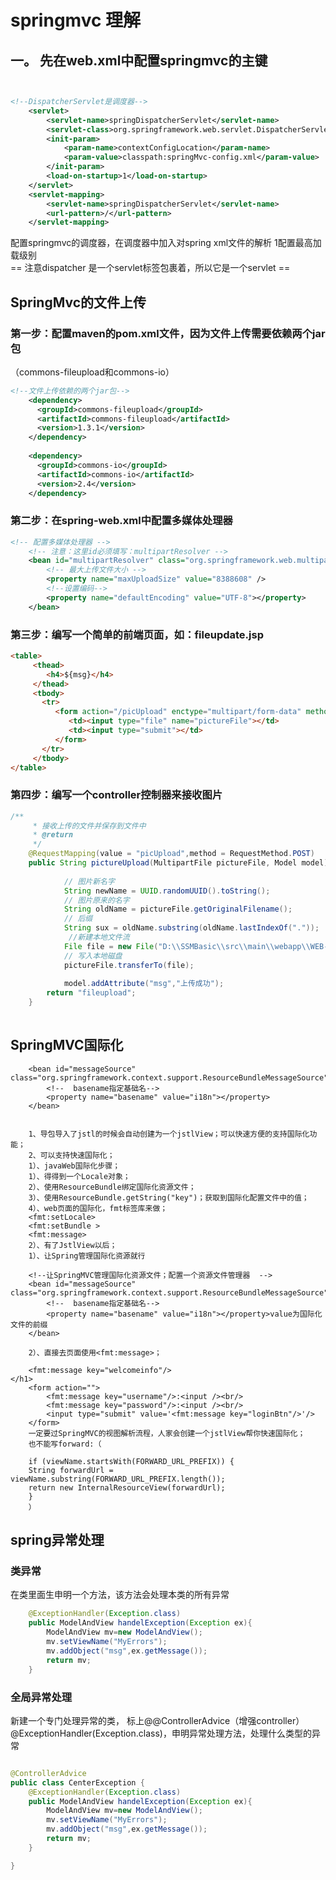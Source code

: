 # springmvc  理解

## 一。 先在web.xml中配置springmvc的主键

```xml


<!--DispatcherServlet是调度器-->
    <servlet>
        <servlet-name>springDispatcherServlet</servlet-name>
        <servlet-class>org.springframework.web.servlet.DispatcherServlet</servlet-class>
        <init-param>
            <param-name>contextConfigLocation</param-name>
            <param-value>classpath:springMvc-config.xml</param-value>
        </init-param>
        <load-on-startup>1</load-on-startup>
    </servlet>
    <servlet-mapping>
        <servlet-name>springDispatcherServlet</servlet-name>
        <url-pattern>/</url-pattern>
    </servlet-mapping>
```   
 配置springmvc的调度器，在调度器中加入对spring xml文件的解析
 <load-on-startup>1</load-on-startup>配置最高加载级别   
 == 注意dispatcher 是一个servlet标签包裹着，所以它是一个servlet ==
 
 
 
 ## SpringMvc的文件上传  
### 第一步：配置maven的pom.xml文件，因为文件上传需要依赖两个jar包
（commons-fileupload和commons-io）
```xml
<!--文件上传依赖的两个jar包-->
    <dependency>
      <groupId>commons-fileupload</groupId>
      <artifactId>commons-fileupload</artifactId>
      <version>1.3.1</version>
    </dependency>
 
    <dependency>
      <groupId>commons-io</groupId>
      <artifactId>commons-io</artifactId>
      <version>2.4</version>
    </dependency>
```
### 第二步：在spring-web.xml中配置多媒体处理器
```xml
<!-- 配置多媒体处理器 -->
    <!-- 注意：这里id必须填写：multipartResolver -->
    <bean id="multipartResolver" class="org.springframework.web.multipart.commons.CommonsMultipartResolver">
        <!-- 最大上传文件大小 -->
        <property name="maxUploadSize" value="8388608" />
        <!--设置编码-->
        <property name="defaultEncoding" value="UTF-8"></property>
    </bean>
```
### 第三步：编写一个简单的前端页面，如：fileupdate.jsp
```html
<table>
     <thead>
        <h4>${msg}</h4>
     </thead>
     <tbody>
       <tr>
          <form action="/picUpload" enctype="multipart/form-data" method="post">
             <td><input type="file" name="pictureFile"></td>
             <td><input type="submit"></td>
          </form>
       </tr>
     </tbody>
</table>
```

### 第四步：编写一个controller控制器来接收图片

```java
/**
     * 接收上传的文件并保存到文件中
     * @return
     */
    @RequestMapping(value = "picUpload",method = RequestMethod.POST)
    public String pictureUpload(MultipartFile pictureFile, Model model) throws IOException {
 
            // 图片新名字
            String newName = UUID.randomUUID().toString();
            // 图片原来的名字
            String oldName = pictureFile.getOriginalFilename();
            // 后缀
            String sux = oldName.substring(oldName.lastIndexOf("."));
             //新建本地文件流
            File file = new File("D:\\SSMBasic\\src\\main\\webapp\\WEB-INF\\img\\" + newName + sux);
            // 写入本地磁盘
            pictureFile.transferTo(file);
 
            model.addAttribute("msg","上传成功");
        return "fileupload";
    }
 
```   
## SpringMVC国际化  
    
        <bean id="messageSource" class="org.springframework.context.support.ResourceBundleMessageSource">
            <!--  basename指定基础名-->
            <property name="basename" value="i18n"></property>
        </bean>
    
    
        1、导包导入了jstl的时候会自动创建为一个jstlView；可以快速方便的支持国际化功能；
        2、可以支持快速国际化；
        1）、javaWeb国际化步骤；
        1）、得得到一个Locale对象；
        2）、使用ResourceBundle绑定国际化资源文件；
        3）、使用ResourceBundle.getString("key")；获取到国际化配置文件中的值；
        4）、web页面的国际化，fmt标签库来做；
        <fmt:setLocale>
        <fmt:setBundle >
        <fmt:message>
        2）、有了JstlView以后；
        1）、让Spring管理国际化资源就行
    
        <!--让SpringMVC管理国际化资源文件；配置一个资源文件管理器  -->
        <bean id="messageSource" class="org.springframework.context.support.ResourceBundleMessageSource">
            <!--  basename指定基础名-->
            <property name="basename" value="i18n"></property>value为国际化文件的前缀
        </bean>
    
        2）、直接去页面使用<fmt:message>；
    
        <fmt:message key="welcomeinfo"/>
    </h1>
        <form action="">
            <fmt:message key="username"/>:<input /><br/>
            <fmt:message key="password"/>:<input /><br/>
            <input type="submit" value='<fmt:message key="loginBtn"/>'/>
        </form>
        一定要过SpringMVC的视图解析流程，人家会创建一个jstlView帮你快速国际化；
        也不能写forward:（
    
        if (viewName.startsWith(FORWARD_URL_PREFIX)) {
        String forwardUrl = viewName.substring(FORWARD_URL_PREFIX.length());
        return new InternalResourceView(forwardUrl);
        }
        ）
        
        
## spring异常处理
### 类异常
在类里面生申明一个方法，该方法会处理本类的所有异常

```java
    @ExceptionHandler(Exception.class)
    public ModelAndView handelException(Exception ex){
        ModelAndView mv=new ModelAndView();
        mv.setViewName("MyErrors");
        mv.addObject("msg",ex.getMessage());
        return mv;
    }

```
### 全局异常处理  
新建一个专门处理异常的类，
标上@@ControllerAdvice（增强controller）
 @ExceptionHandler(Exception.class)，申明异常处理方法，处理什么类型的异常
```java

@ControllerAdvice
public class CenterException {
    @ExceptionHandler(Exception.class)
    public ModelAndView handelException(Exception ex){
        ModelAndView mv=new ModelAndView();
        mv.setViewName("MyErrors");
        mv.addObject("msg",ex.getMessage());
        return mv;
    }

}
```
